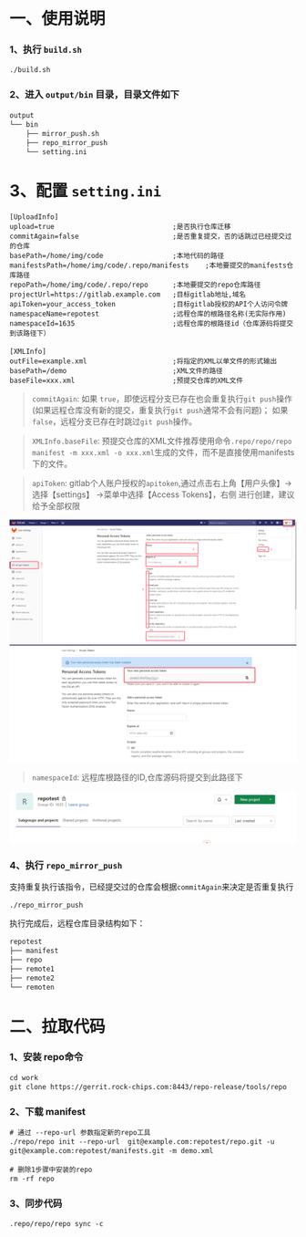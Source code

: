 # 一、使用说明

### 1、执行 `build.sh`
```
./build.sh
```
### 2、进入 `output/bin` 目录，目录文件如下
```
output
└── bin
    ├── mirror_push.sh
    ├── repo_mirror_push
    └── setting.ini

```
# 3、配置 `setting.ini`
```
[UploadInfo]
upload=true                            	;是否执行仓库迁移
commitAgain=false                       ;是否重复提交，否的话跳过已经提交过的仓库
basePath=/home/img/code                 ;本地代码的路径
manifestsPath=/home/img/code/.repo/manifests    ;本地要提交的manifests仓库路径
repoPath=/home/img/code/.repo/repo      ;本地要提交的repo仓库路径
projectUrl=https://gitlab.example.com   ;目标gitlab地址,域名
apiToken=your_access_token              ;目标gitlab授权的API个人访问令牌
namespaceName=repotest                  ;远程仓库的根路径名称(无实际作用)
namespaceId=1635                        ;远程仓库的根路径id（仓库源码将提交到该路径下）

[XMLInfo]
outFile=example.xml                     ;将指定的XML以单文件的形式输出
basePath=/demo                          ;XML文件的路径
baseFile=xxx.xml                        ;预提交仓库的XML文件
```

> `commitAgain`: 如果 `true`，即使远程分支已存在也会重复执行`git push`操作(如果远程仓库没有新的提交，重复执行`git push`通常不会有问题)； 如果`false`，远程分支已存在时跳过`git push`操作。

> `XMLInfo.baseFile`: 预提交仓库的XML文件推荐使用命令`.repo/repo/repo manifest -m xxx.xml -o xxx.xml`生成的文件，而不是直接使用manifests下的文件。

> `apiToken`: gitlab个人账户授权的`apitoken`,通过点击右上角【用户头像】->选择【settings】 ->菜单中选择【Access Tokens】，右侧 进行创建，建议给予全部权限

![apiToken1](png/apiToken1.png)
![apiToken2](png/apiToken2.png)

> `namespaceId`: 远程库根路径的ID,仓库源码将提交到此路径下

![groupid](png/groupid.png)

### 4、执行 `repo_mirror_push`

支持重复执行该指令，已经提交过的仓库会根据`commitAgain`来决定是否重复执行
```
./repo_mirror_push
```

执行完成后，远程仓库目录结构如下：

```
repotest
├── manifest
├── repo
├── remote1
├── remote2
└── remoten
```

# 二、拉取代码
### 1、安装 repo命令
```
cd work
git clone https://gerrit.rock-chips.com:8443/repo-release/tools/repo
```
### 2、下载 manifest

```
# 通过 --repo-url 参数指定新的repo工具
./repo/repo init --repo-url  git@example.com:repotest/repo.git -u git@example.com:repotest/manifests.git -m demo.xml 

# 删除1步骤中安装的repo
rm -rf repo
```
### 3、同步代码
```
.repo/repo/repo sync -c
```
